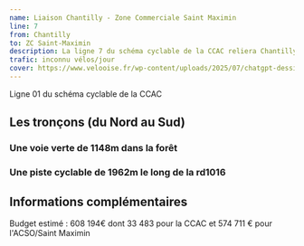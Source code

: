 ```yaml
---
name: Liaison Chantilly - Zone Commerciale Saint Maximin 
line: 7
from: Chantilly
to: ZC Saint-Maximin
description: La ligne 7 du schéma cyclable de la CCAC reliera Chantilly à la Zone de Saint-Maximin
trafic: inconnu vélos/jour
cover: https://www.velooise.fr/wp-content/uploads/2025/07/chatgpt-dessine-une-piste.jpg
---
```

Ligne 01 du schéma cyclable de la CCAC  
## Les tronçons (du Nord au Sud)

### Une voie verte de 1148m dans la forêt


### Une piste cyclable de 1962m le long de la rd1016

## Informations complémentaires

Budget estimé : 608 194€ dont 33 483 pour la CCAC et 574 711 € pour l'ACSO/Saint Maximin
